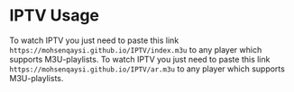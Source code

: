 # IPTV Usage

To watch IPTV you just need to paste this link `https://mohsenqaysi.github.io/IPTV/index.m3u` to any player which supports M3U-playlists. 
To watch IPTV you just need to paste this link `https://mohsenqaysi.github.io/IPTV/ar.m3u` to any player which supports M3U-playlists. 

